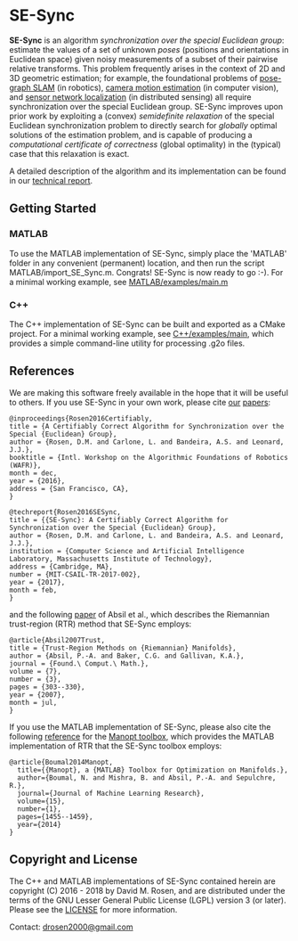 # SE-Sync


**SE-Sync** is an algorithm *synchronization over the special Euclidean group*: estimate the values of a set of unknown *poses* (positions and orientations in Euclidean space) given noisy measurements of a subset of their pairwise relative transforms.  This problem frequently arises in the context of 2D and 3D geometric estimation; for example, the foundational problems of [pose-graph SLAM](http://domino.informatik.uni-freiburg.de/teaching/ws11/robotics2/pdfs/ls-slam-tutorial.pdf) (in robotics), [camera motion estimation](http://cmp.felk.cvut.cz/ftp/articles/pajdla/Martinec-Pajdla-CVPR-2007.pdf) (in computer vision), and [sensor network localization](https://www.ncbi.nlm.nih.gov/pmc/articles/PMC3741000/) (in distributed sensing) all require synchronization over the special Euclidean group.  SE-Sync improves upon prior work by exploiting a (convex) *semidefinite relaxation* of the special Euclidean synchronization problem to directly search for *globally* optimal solutions of the estimation problem, and is capable of producing a *computational certificate of correctness* (global optimality) in the (typical) case that this relaxation is exact.

A detailed description of the algorithm and its implementation can be found in our [technical report](https://github.com/david-m-rosen/SE-Sync/blob/master/SE-Sync%20-%20A%20Certifiably%20Correct%20Algorithm%20for%20Synchronization%20over%20the%20Special%20Euclidean%20Group.pdf).



## Getting Started

### MATLAB

To use the MATLAB implementation of SE-Sync, simply place the 'MATLAB' folder in any convenient (permanent) location, and then run the script MATLAB/import_SE_Sync.m.  Congrats!  SE-Sync is now ready to go :-).  For a minimal working example, see [MATLAB/examples/main.m](https://github.com/david-m-rosen/SE-Sync/blob/master/MATLAB/examples/main.m)

### C++

The C++ implementation of SE-Sync can be built and exported as a CMake project.  For a minimal working example, see [C++/examples/main](https://github.com/david-m-rosen/SE-Sync/blob/master/C%2B%2B/examples/main.cpp), which provides a simple command-line utility for processing .g2o files.

## References

We are making this software freely available in the hope that it will be useful to others. If you use SE-Sync in your own work, please cite [our](https://github.com/david-m-rosen/SE-Sync/blob/master/A%20Certifiably%20Correct%20Algorithm%20for%20Synchronization%20over%20the%20Special%20Euclidean%20Group.pdf) [papers](https://github.com/david-m-rosen/SE-Sync/blob/master/SE-Sync%20-%20A%20Certifiably%20Correct%20Algorithm%20for%20Synchronization%20over%20the%20Special%20Euclidean%20Group.pdf):

```
@inproceedings{Rosen2016Certifiably,
title = {A Certifiably Correct Algorithm for Synchronization over the Special {Euclidean} Group},
author = {Rosen, D.M. and Carlone, L. and Bandeira, A.S. and Leonard, J.J.},
booktitle = {Intl. Workshop on the Algorithmic Foundations of Robotics (WAFR)},
month = dec,
year = {2016},
address = {San Francisco, CA},
}

@techreport{Rosen2016SESync,
title = {{SE-Sync}: A Certifiably Correct Algorithm for Synchronization over the Special {Euclidean} Group},
author = {Rosen, D.M. and Carlone, L. and Bandeira, A.S. and Leonard, J.J.},
institution = {Computer Science and Artificial Intelligence Laboratory, Massachusetts Institute of Technology},
address = {Cambridge, MA},
number = {MIT-CSAIL-TR-2017-002},
year = {2017},
month = feb,
}
```

and the following [paper](https://pdfs.semanticscholar.org/90b8/a3b089509dfea2fb83b2e49d77a443b2a3f7.pdf) of Absil et al., which describes the Riemannian trust-region (RTR) method that SE-Sync employs:

```
@article{Absil2007Trust,
title = {Trust-Region Methods on {Riemannian} Manifolds},
author = {Absil, P.-A. and Baker, C.G. and Gallivan, K.A.},
journal = {Found.\ Comput.\ Math.},
volume = {7},
number = {3},
pages = {303--330},
year = {2007},
month = jul,
}
```

If you use the MATLAB implementation of SE-Sync, please also cite the following [reference](http://www.jmlr.org/papers/volume15/boumal14a/boumal14a.pdf) for the [Manopt toolbox](https://www.manopt.org/), which provides the MATLAB implementation of RTR that the SE-Sync toolbox employs:

```
@article{Boumal2014Manopt,
  title={{Manopt}, a {MATLAB} Toolbox for Optimization on Manifolds.},
  author={Boumal, N. and Mishra, B. and Absil, P.-A. and Sepulchre, R.},
  journal={Journal of Machine Learning Research},
  volume={15},
  number={1},
  pages={1455--1459},
  year={2014}
}
```


## Copyright and License 

The C++ and MATLAB implementations of SE-Sync contained herein are copyright (C) 2016 - 2018 by David M. Rosen, and are distributed under the terms of the GNU Lesser General Public License (LGPL) version 3 (or later).  Please see the [LICENSE](https://github.com/david-m-rosen/SE-Sync/blob/master/LICENSE) for more information.

Contact: drosen2000@gmail.com
